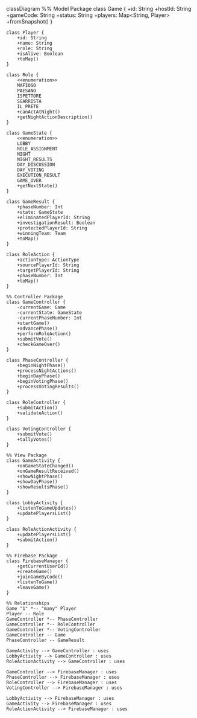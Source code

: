 classDiagram
    %% Model Package
    class Game {
        +id: String
        +hostId: String
        +gameCode: String
        +status: String
        +players: Map<String, Player>
        +fromSnapshot()
    }
    
    class Player {
        +id: String
        +name: String
        +role: String
        +isAlive: Boolean
        +toMap()
    }
    
    class Role {
        <<enumeration>>
        MAFIOSO
        PAESANO
        ISPETTORE
        SGARRISTA
        IL_PRETE
        +canActAtNight()
        +getNightActionDescription()
    }
    
    class GameState {
        <<enumeration>>
        LOBBY
        ROLE_ASSIGNMENT
        NIGHT
        NIGHT_RESULTS
        DAY_DISCUSSION
        DAY_VOTING
        EXECUTION_RESULT
        GAME_OVER
        +getNextState()
    }
    
    class GameResult {
        +phaseNumber: Int
        +state: GameState
        +eliminatedPlayerId: String
        +investigationResult: Boolean
        +protectedPlayerId: String
        +winningTeam: Team
        +toMap()
    }
    
    class RoleAction {
        +actionType: ActionType
        +sourcePlayerId: String
        +targetPlayerId: String
        +phaseNumber: Int
        +toMap()
    }
    
    %% Controller Package
    class GameController {
        -currentGame: Game
        -currentState: GameState
        -currentPhaseNumber: Int
        +startGame()
        +advancePhase()
        +performRoleAction()
        +submitVote()
        +checkGameOver()
    }
    
    class PhaseController {
        +beginNightPhase()
        +processNightActions()
        +beginDayPhase()
        +beginVotingPhase()
        +processVotingResults()
    }
    
    class RoleController {
        +submitAction()
        +validateAction()
    }
    
    class VotingController {
        +submitVote()
        +tallyVotes()
    }
    
    %% View Package
    class GameActivity {
        +onGameStateChanged()
        +onGameResultReceived()
        +showNightPhase()
        +showDayPhase()
        +showResultsPhase()
    }
    
    class LobbyActivity {
        +listenToGameUpdates()
        +updatePlayersList()
    }
    
    class RoleActionActivity {
        +updatePlayersList()
        +submitAction()
    }
    
    %% Firebase Package
    class FirebaseManager {
        +getCurrentUserId()
        +createGame()
        +joinGameByCode()
        +listenToGame()
        +leaveGame()
    }
    
    %% Relationships
    Game "1" *-- "many" Player
    Player -- Role
    GameController *-- PhaseController
    GameController *-- RoleController
    GameController *-- VotingController
    GameController -- Game
    PhaseController -- GameResult
    
    GameActivity --> GameController : uses
    LobbyActivity --> GameController : uses
    RoleActionActivity --> GameController : uses
    
    GameController --> FirebaseManager : uses
    PhaseController --> FirebaseManager : uses
    RoleController --> FirebaseManager : uses
    VotingController --> FirebaseManager : uses
    
    LobbyActivity --> FirebaseManager : uses
    GameActivity --> FirebaseManager : uses
    RoleActionActivity --> FirebaseManager : uses
